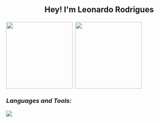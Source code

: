 ## <p align="center"> Hey! I'm Leonardo Rodrigues 


<img align="left" height="180em" src="https://github-readme-stats.vercel.app/api/top-langs/?username=LeoRodrigues1&layout=compact&theme=radical"/>
<p>&nbsp;<img align="center" height="180em" src="https://github-readme-stats.vercel.app/api?username=devemdobro&show_icons=true&locale=en&theme=radical"/></p>

<i>
  <h3 align="left">Languages and Tools:</h3>
    <p align="left">
      <img src= "https://skillicons.dev/icons?i=cpp,java,python,mysql&theme=dark"/>
